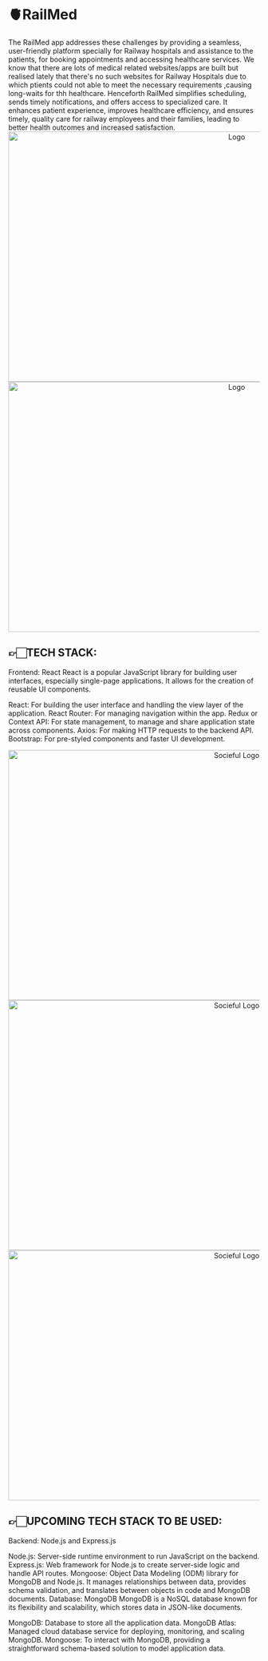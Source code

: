 <h1 align="left">🫀RailMed</h1>
The RailMed app addresses these challenges by providing a seamless, user-friendly platform specially for Railway hospitals and assistance to the patients, for booking appointments and accessing healthcare services. We know that there are lots of medical related websites/apps are built but realised lately that there's no such websites for Railway Hospitals due to which ptients could not able to meet the necessary requirements ,causing long-waits for thh healthcare. Henceforth RailMed simplifies scheduling, sends timely notifications, and offers access to specialized care. It enhances patient experience, improves healthcare efficiency, and ensures timely, quality care for railway employees and their families, leading to better health outcomes and increased satisfaction.
<div align="center"> <img src="https://i.postimg.cc/tTFL7R93/Screenshot-2024-06-30-154050.png" alt="Logo" width="900" height="500"> </div>
<div align="center"> <img src="https://i.postimg.cc/8C7J65Xr/Screenshot-2024-06-30-154139.png" alt="Logo" width="900" height="500"> </div>

## 👉🏻TECH STACK:
Frontend: React
React is a popular JavaScript library for building user interfaces, especially single-page applications. It allows for the creation of reusable UI components.

React: For building the user interface and handling the view layer of the application.
React Router: For managing navigation within the app.
Redux or Context API: For state management, to manage and share application state across components.
Axios: For making HTTP requests to the backend API.
Bootstrap: For pre-styled components and faster UI development.

<div align="center"> <img src="https://i.postimg.cc/tTFL7R93/Screenshot-2024-06-30-154050.png" alt="Socieful Logo" width="900" height="500"> </div>
<div align="center"> <img src="https://i.postimg.cc/tTFL7R93/Screenshot-2024-06-30-154050.png" alt="Socieful Logo" width="900" height="500"> </div>
<div align="center"> <img src="https://i.postimg.cc/tTFL7R93/Screenshot-2024-06-30-154050.png" alt="Socieful Logo" width="900" height="500"> </div>

## 👉🏻UPCOMING TECH STACK TO BE USED:
Backend: Node.js and Express.js

Node.js: Server-side runtime environment to run JavaScript on the backend.
Express.js: Web framework for Node.js to create server-side logic and handle API routes.
Mongoose: Object Data Modeling (ODM) library for MongoDB and Node.js. It manages relationships between data, provides schema validation, and translates between objects in code and MongoDB documents.
Database: MongoDB
MongoDB is a NoSQL database known for its flexibility and scalability, which stores data in JSON-like documents.

MongoDB: Database to store all the application data.
MongoDB Atlas: Managed cloud database service for deploying, monitoring, and scaling MongoDB.
Mongoose: To interact with MongoDB, providing a straightforward schema-based solution to model application data.
